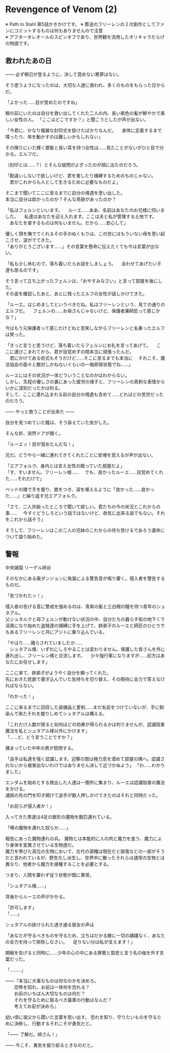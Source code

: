 # Revengence of Venom (2)

※ Path to Stahl 第5話かきかけです。
※ 葬送のフリーレンの２次創作としてファンにコミットするものは何もありませんので注意  
※ アフターオレオールのスピンオフであり、世界観を流用したオリキャラだらけの物語です。  


## 救われたあの日

―― 必ず朝日が登るように、決して覚めない悪夢はない。

そう思うようになったのは、大切な人達に救われ、多くのものをもらった日からだ。  

「よかった……目が覚めたのですね」  

眼の前にいたのは自分を救い出してくれた二人の内、長い紫色の髪が鮮やかで美しい女性の人。
「ここはどこですか？」と聞こうとしたが声が出ない。

「今君に、かなり複雑な封印式を掛けたばかりなんだ。
　身体に定着するまで喋ったり、体を動かすのは難しいかもしれない」

その隣りにいた輝く銀髪と長い耳を持つ女性は……見たことがないがひと目で分かる。エルフだ。  

（封印とは……？）とそんな疑問がよぎったのが顔に出たのだろう。

「勘違いしないで欲しいけど、君を害したり捕縛するためのものじゃない。
　君がこれからも人として生きるために必要なものだよ」

そこまで聞いてここに至るまでに自分の境遇を思い出した。  
本当に自分は助かったのか？そんな奇跡があったのか？  

「私はフェルンといいます。
　ルーエ……ああ、名前はあなたのお兄様に伺いました。
　私達はあなたを迎え入れます。ここは夫と私が管理する土地です。  
　あなたを害するものは何もいません。だから……安心して」

優しく頭を撫でてくれるその手のぬくもりは、この世にはもういない母を思い起こさせ、涙がでてきた。  
「ありがとうございます……」その言葉を懸命に伝えたくても今は言葉が出ない。

「私も少し休むので、落ち着いたらお話をしましょう。
　会わせてあげたい子達も居るのです」

そう言って立ち上がったフェルンは、「おやすみなさい」と言って部屋を後にした。  
その姿を確認したあと、あとに残ったエルフの女性が話しかけてきた。  

「ルーエ。はじめましてというべきだね。私はフリーレンという、見ての通りのエルフだ。
　フェルンの……お母さんじゃないけど、保護者兼師匠って感じかな？」

今はもう元保護者って感じだけどねと苦笑しながらフリーレンと名乗ったエルフは笑った。

「きっと言うと思うけど、落ち着いたらフェルンにお礼を言ってあげて。
　ここに運びこまれてから、君が目覚めずの間本当に頑張ったんだ。  
　君にかけてある術式もそうだけど……そこに至るまでも本当に
　それこそ、魔法協会の面々と敵対しかねないぐらいの一触即発状態でね……」  

ルーエにはその状況が一体どういうことなのかはわからない。  
しかし、先程の優しさの裏にあった疲労の様子と、フリーレンの真剣な表情からいかに深刻だったかは判る。  
そして、ここに連れ込まれる前の自分の境遇も含めて……どれほどの苦労だったのだろう。

―― やっと救うことが出来た ――

自分を見つめていた瞳は、そう訴えていた気がした。

そんな折、突然ドアが開く。

「ルーエッ！目が覚めたんだな！」

兄だ。どうやら一緒に連れてきてくれたことに安堵を覚えるが声が出ない。

「エアフォルク、身内とは言え女性の眠っていた部屋だよ」  
「す、すいません。フリーレン様……
　でも、良かったルーエ……目覚めてくれた……それだけで」

ベッドの隣で手を握り、膝をつき、涙を堪えるように「良かった……良かった……」と繰り返す兄エアフォルク。  

「さて、二人共揃ったところで聞いて欲しい。君たちの今の状況とこれからの事……
　今すぐどうしろという話ではないけど、呑気に出来る話でもない。それをこれから話そう」

そうして、フリーレンはこの二人の兄妹のこれからの待ち受けるであろう運命について語り始めた。

## 警報

中央諸国 リーゲル峡谷

そのなかにある廃ダンジョンに角笛による警告音が鳴り響く。侵入者を警告するものだ。

「気づかれたッ！」  

侵入者の告げる音に警戒を強めるのは、青紫の髪と三白眼の瞳を持つ青年のシュタアル。  
父シュタルクと母フェルンが動けない状況の中、自分たちの暮らす街の地下くで活発になり始めた盗賊達の捕縛に手を上げて、姉弟子のルーエと師匠のひとりでもあるフリーレンと共にアジトに乗り込んでいる。

「やはり……踊らされていましたか……  
　シュタアル様、いずれにしろやることは変わりません。保護した皆さんを外に連れ出し、フリーレン様と合流します。
　少々強行軍になりますが……前方はあなたにお任せします」

ここに来て、姉弟子がようやく自分を頼ってくれた。  
先におきた悲劇で塞ぎ込んでいた気持ちを切り替え、その期待に全力で答えなければならない。  

「わかった！」  

ここに来るまでに回収した装備品と愛剣……まだ名前をつけていないが、手に馴染んで来たそれを握りしめてシュタアルは構える。

「これだけ人数が居ると如何ほどの効果が得られるかは判りませんが、認識阻害魔法を私とシュタアル様以外にかけます」  
「……ど、どう言うことですか？」  

捕まっていた中年の男が質問する。  

「追手は私達を強く認識します。迎撃の間は極力息を潜めて部屋の隅へ。認識されないから被害出ないわけではありません決して近づかぬよう」
「わ……わかりました」  

エンダムを始めとする救出した人達は一箇所に集まり、ルーエは認識阻害の魔法をかける。  
通路の先の門を叩き開けて追手が数人押しかけてきたのはそれと同時だった。

「お前らが侵入者か！」  

入ってきた男達は4足の獣形の魔物を数匹連れている。

「噂の魔物を連れた奴らか……」

報告にあった魔物連れの兵。
魔物とは本能的に人の肉と魔力を食う、魔力により身体を変異させている生物達だ。  
魔力を帯びた高位の生物において、古代の源種は現在だと獄竜などの一部がそうだと言われているが、野生化し派生し、世界中に散ったそれらは通常の生物とは異なり、他者から魔力を接種することを必要とする。

つまり、人間を襲わず従う状態が既に異常。  

「シュタアル様……」

背後からルーエの声がかかる。

「許可します」  
「……」

シュタアルの掛けられた透き通る彼女の声は

「あなたが守るべきものを守るため、立ちはだかる敵に一切の躊躇なく、あなたの全力を持って排除しなさい。
　足りない分は私が支えます！」

開戦を告げると同時に……少年の心の中にある罪悪と慈悲と言う名の枷を外す言葉だった。

「………」

――『本当に大事なものは何なのかを決めろ。  
　　恐怖を知れ、お前は一体何を恐れる？  
　　お前のいちばん大切なものは何だ？  
　　それを守るために取るべき最善の行動はなんだ？   
　　考えてお前が決めろ』

幼い頃に祖父から聞いた言葉を思い出す。
恐れを知り、守りたいものを守るために決断し、行動するそれこそが勇気だと。

「―― 了解だ。姉さん！」

―― 今こそ、勇気を振り絞るときなのだと。


